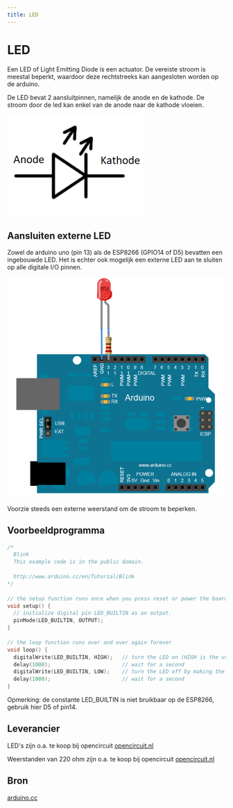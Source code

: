 ```yaml
---
title: LED
---
```


# LED

Een LED of Light Emitting Diode is een actuator. De vereiste stroom is meestal beperkt, waardoor deze rechtstreeks kan aangesloten worden op de arduino.

De LED bevat 2 aansluitpinnen, namelijk de anode en de kathode. De stroom door de led kan enkel van de anode naar de kathode vloeien.

![LED](./assets/LED.png)

## Aansluiten externe LED

Zowel de arduino uno (pin 13) als de ESP8266 (GPIO14 of D5) bevatten een ingebouwde LED. Het is echter ook mogelijk een externe LED aan te sluiten op alle digitale I/O pinnen.

![LED](./assets/Aansluitschema.png)

Voorzie steeds een externe weerstand om de stroom te beperken.

## Voorbeeldprogramma

```cpp
/*
  Blink
  This example code is in the public domain.

  http://www.arduino.cc/en/Tutorial/Blink
*/

// the setup function runs once when you press reset or power the board
void setup() {
  // initialize digital pin LED_BUILTIN as an output.
  pinMode(LED_BUILTIN, OUTPUT);
}

// the loop function runs over and over again forever
void loop() {
  digitalWrite(LED_BUILTIN, HIGH);   // turn the LED on (HIGH is the voltage level)
  delay(1000);                       // wait for a second
  digitalWrite(LED_BUILTIN, LOW);    // turn the LED off by making the voltage LOW
  delay(1000);                       // wait for a second
}
```

Opmerking: de constante LED_BUILTIN is niet bruikbaar op de ESP8266, gebruik hier D5 of pin14.

## Leverancier

LED's zijn o.a. te koop bij opencircuit [opencircuit.nl](https://opencircuit.nl/Product/5mm-Led-rood) 

Weerstanden van 220 ohm zijn o.a. te koop bij opencircuit [opencircuit.nl](https://opencircuit.nl/Product/220%CE%A9-Metaalfilm-weerstand-1-4W-100-stuks) 

## Bron

[arduino.cc](https://www.arduino.cc/en/tutorial/blink) 

